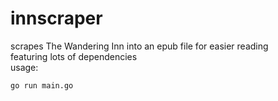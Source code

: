 # innscraper
scrapes The Wandering Inn into an epub file for easier reading  
featuring lots of dependencies  
usage:
```
go run main.go
```
